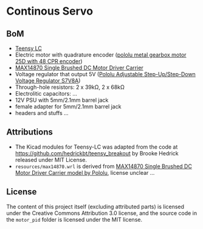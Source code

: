 # Continous Servo

## BoM

* [Teensy LC](https://www.pjrc.com/teensy/teensyLC.html)
* Electric motor with quadrature encoder ([pololu metal gearbox motor 25D with 48 CPR encoder](https://www.pololu.com/product/3239))
* [MAX14870 Single Brushed DC Motor Driver Carrier](https://www.pololu.com/product/2961)
* Voltage regulator that output 5V ([Pololu Adjustable Step-Up/Step-Down Voltage Regulator S7V8A](https://www.pololu.com/product/2118))
* Through-hole resistors: 2 x 39kΩ, 2 x 68kΩ
* Electrolitic capacitors: ...
* 12V PSU with 5mm/2.1mm barrel jack
* female adapter for 5mm/2.1mm barrel jack
* headers and stuffs ...

## Attributions

* The Kicad modules for Teensy-LC was adapted from the code at https://github.com/hedrickbt/teensy_breakout by Brooke Hedrick released under MIT License.
* `resources/max14870.wrl` is derived from [MAX14870 Single Brushed DC Motor Driver Carrier model by Pololu](https://www.pololu.com/file/0J1338/max14870-single-brushed-dc-motor-driver-carrier.step), license unclear ...

## License

The content of this project itself (excluding attributed parts) is licensed under the Creative Commons Attribution 3.0 license, and the source code in the `motor_pid` folder is licensed under the MIT license.
